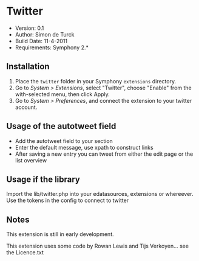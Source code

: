 # Twitter

- Version: 0.1
- Author: Simon de Turck
- Build Date: 11-4-2011
- Requirements: Symphony 2.*

## Installation

1. Place the `twitter` folder in your Symphony `extensions` directory.
2. Go to _System > Extensions_, select "Twitter", choose "Enable" from the with-selected menu, then click Apply.
3. Go to _System > Preferences_, and connect the extension to your twitter account.

## Usage of the autotweet field

- Add the autotweet field to your section
- Enter the default message, use xpath to construct links
- After saving a new entry you can tweet from either the edit page or the list overview

## Usage if the library

Import the lib/twitter.php into your edatasources, extensions or whereever. Use the tokens in the config to connect to twitter

## Notes

This extension is still in early development.

This extension uses some code by Rowan Lewis and Tijs Verkoyen... see the Licence.txt